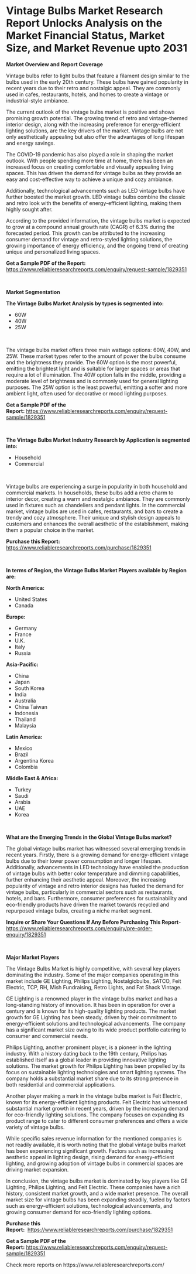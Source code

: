 <p><h1>Vintage Bulbs Market Research Report Unlocks Analysis on the Market Financial Status, Market Size, and Market Revenue upto 2031</h1></p><p><strong>Market Overview and Report Coverage</strong></p>
<p><p>Vintage bulbs refer to light bulbs that feature a filament design similar to the bulbs used in the early 20th century. These bulbs have gained popularity in recent years due to their retro and nostalgic appeal. They are commonly used in cafes, restaurants, hotels, and homes to create a vintage or industrial-style ambiance.</p><p>The current outlook of the vintage bulbs market is positive and shows promising growth potential. The growing trend of retro and vintage-themed interior design, along with the increasing preference for energy-efficient lighting solutions, are the key drivers of the market. Vintage bulbs are not only aesthetically appealing but also offer the advantages of long lifespan and energy savings.</p><p>The COVID-19 pandemic has also played a role in shaping the market outlook. With people spending more time at home, there has been an increased focus on creating comfortable and visually appealing living spaces. This has driven the demand for vintage bulbs as they provide an easy and cost-effective way to achieve a unique and cozy ambiance.</p><p>Additionally, technological advancements such as LED vintage bulbs have further boosted the market growth. LED vintage bulbs combine the classic and retro look with the benefits of energy-efficient lighting, making them highly sought after.</p><p>According to the provided information, the vintage bulbs market is expected to grow at a compound annual growth rate (CAGR) of 6.3% during the forecasted period. This growth can be attributed to the increasing consumer demand for vintage and retro-styled lighting solutions, the growing importance of energy efficiency, and the ongoing trend of creating unique and personalized living spaces.</p></p>
<p><strong>Get a Sample PDF of the Report:</strong> <a href="https://www.reliableresearchreports.com/enquiry/request-sample/1829351">https://www.reliableresearchreports.com/enquiry/request-sample/1829351</a></p>
<p>&nbsp;</p>
<p><strong>Market Segmentation</strong></p>
<p><strong>The Vintage Bulbs Market Analysis by types is segmented into:</strong></p>
<p><ul><li>60W</li><li>40W</li><li>25W</li></ul></p>
<p>&nbsp;</p>
<p><p>The vintage bulbs market offers three main wattage options: 60W, 40W, and 25W. These market types refer to the amount of power the bulbs consume and the brightness they provide. The 60W option is the most powerful, emitting the brightest light and is suitable for larger spaces or areas that require a lot of illumination. The 40W option falls in the middle, providing a moderate level of brightness and is commonly used for general lighting purposes. The 25W option is the least powerful, emitting a softer and more ambient light, often used for decorative or mood lighting purposes.</p></p>
<p><strong>Get a Sample PDF of the Report:</strong>&nbsp;<a href="https://www.reliableresearchreports.com/enquiry/request-sample/1829351">https://www.reliableresearchreports.com/enquiry/request-sample/1829351</a></p>
<p>&nbsp;</p>
<p><strong>The Vintage Bulbs Market Industry Research by Application is segmented into:</strong></p>
<p><ul><li>Household</li><li>Commercial</li></ul></p>
<p>&nbsp;</p>
<p><p>Vintage bulbs are experiencing a surge in popularity in both household and commercial markets. In households, these bulbs add a retro charm to interior decor, creating a warm and nostalgic ambiance. They are commonly used in fixtures such as chandeliers and pendant lights. In the commercial market, vintage bulbs are used in cafes, restaurants, and bars to create a trendy and cozy atmosphere. Their unique and stylish design appeals to customers and enhances the overall aesthetic of the establishment, making them a popular choice in the market.</p></p>
<p><strong>Purchase this Report:</strong>&nbsp; <a href="https://www.reliableresearchreports.com/purchase/1829351">https://www.reliableresearchreports.com/purchase/1829351</a></p>
<p>&nbsp;</p>
<p><strong>In terms of Region, the Vintage Bulbs Market Players available by Region are:</strong></p>
<p>
    <p> <strong> North America: </strong>
        <ul>
            <li>United States</li>
            <li>Canada</li>
        </ul>
        </p> 
    <p> <strong> Europe: </strong>
        <ul>
            <li>Germany</li>
            <li>France</li>
            <li>U.K.</li>
            <li>Italy</li>
            <li>Russia</li>
        </ul>
        </p> 
    <p> <strong> Asia-Pacific: </strong>
        <ul>
            <li>China</li>
            <li>Japan</li>
            <li>South Korea</li>
            <li>India</li>
            <li>Australia</li>
            <li>China Taiwan</li>
            <li>Indonesia</li>
            <li>Thailand</li>
            <li>Malaysia</li>
        </ul>
        </p> 
    <p> <strong> Latin America: </strong>
        <ul>
            <li>Mexico</li>
            <li>Brazil</li>
            <li>Argentina Korea</li>
            <li>Colombia</li>
        </ul>
        </p> 
    <p> <strong> Middle East & Africa: </strong>
        <ul>
            <li>Turkey</li>
            <li>Saudi</li>
            <li>Arabia</li>
            <li>UAE</li>
            <li>Korea</li>
        </ul>
    </p>
    </p>
<p>&nbsp;</p>
<p><strong>What are the Emerging Trends in the Global Vintage Bulbs market?</strong></p>
<p><p>The global vintage bulbs market has witnessed several emerging trends in recent years. Firstly, there is a growing demand for energy-efficient vintage bulbs due to their lower power consumption and longer lifespan. Additionally, advancements in LED technology have enabled the production of vintage bulbs with better color temperature and dimming capabilities, further enhancing their aesthetic appeal. Moreover, the increasing popularity of vintage and retro interior designs has fueled the demand for vintage bulbs, particularly in commercial sectors such as restaurants, hotels, and bars. Furthermore, consumer preferences for sustainability and eco-friendly products have driven the market towards recycled and repurposed vintage bulbs, creating a niche market segment.</p></p>
<p><strong>Inquire or Share Your Questions If Any Before Purchasing This Report</strong>- <a href="https://www.reliableresearchreports.com/enquiry/pre-order-enquiry/1829351">https://www.reliableresearchreports.com/enquiry/pre-order-enquiry/1829351</a></p>
<p>&nbsp;</p>
<p><strong>Major Market Players</strong></p>
<p><p>The Vintage Bulbs Market is highly competitive, with several key players dominating the industry. Some of the major companies operating in this market include GE Lighting, Philips Lighting, Nostalgicbulbs, SATCO, Feit Electric, TCP, RH, Mish Fundraising, Retro Lights, and Fat Shack Vintage.</p><p>GE Lighting is a renowned player in the vintage bulbs market and has a long-standing history of innovation. It has been in operation for over a century and is known for its high-quality lighting products. The market growth for GE Lighting has been steady, driven by their commitment to energy-efficient solutions and technological advancements. The company has a significant market size owing to its wide product portfolio catering to consumer and commercial needs.</p><p>Philips Lighting, another prominent player, is a pioneer in the lighting industry. With a history dating back to the 19th century, Philips has established itself as a global leader in providing innovative lighting solutions. The market growth for Philips Lighting has been propelled by its focus on sustainable lighting technologies and smart lighting systems. The company holds a substantial market share due to its strong presence in both residential and commercial applications.</p><p>Another player making a mark in the vintage bulbs market is Feit Electric, known for its energy-efficient lighting products. Feit Electric has witnessed substantial market growth in recent years, driven by the increasing demand for eco-friendly lighting solutions. The company focuses on expanding its product range to cater to different consumer preferences and offers a wide variety of vintage bulbs.</p><p>While specific sales revenue information for the mentioned companies is not readily available, it is worth noting that the global vintage bulbs market has been experiencing significant growth. Factors such as increasing aesthetic appeal in lighting design, rising demand for energy-efficient lighting, and growing adoption of vintage bulbs in commercial spaces are driving market expansion.</p><p>In conclusion, the vintage bulbs market is dominated by key players like GE Lighting, Philips Lighting, and Feit Electric. These companies have a rich history, consistent market growth, and a wide market presence. The overall market size for vintage bulbs has been expanding steadily, fueled by factors such as energy-efficient solutions, technological advancements, and growing consumer demand for eco-friendly lighting options.</p></p>
<p><strong>Purchase this Report:</strong>&nbsp;&nbsp;<a href="https://www.reliableresearchreports.com/purchase/1829351">https://www.reliableresearchreports.com/purchase/1829351</a></p>
<p></p>
<p><strong>Get a Sample PDF of the Report:</strong>&nbsp;<a href="https://www.reliableresearchreports.com/enquiry/request-sample/1829351">https://www.reliableresearchreports.com/enquiry/request-sample/1829351</a></p>
<p>Check more reports on https://www.reliableresearchreports.com/</p>
